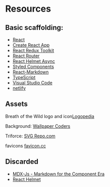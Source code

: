 # Resources

## Basic scaffolding:

- [React](https://es.reactjs.org/)
- [Create React App](https://create-react-app.dev/)
- [React Redux Toolkit](https://redux-toolkit.js.org/)
- [React Router](https://v5.reactrouter.com/)
- [React Helmet Async](https://www.npmjs.com/package/react-helmet-async)
- [Styled Components](https://styled-components.com/)
- [React-Markdown](https://www.npmjs.com/package/react-markdown)
- [TypeScript](https://www.typescriptlang.org/es/)
- [Visual Studio Code](https://code.visualstudio.com/)
- [netlify](https://www.netlify.com/)

## Assets

Breath of the Wild logo and icon[Logopedia](https://logos.fandom.com/wiki/The_Legend_of_Zelda:_Breath_of_the_Wild)

Background:
[Wallpaper Coders](https://wall.alphacoders.com/by_sub_category.php?id=242233&name=The+Legend+of+Zelda%3A+Breath+of+the+Wild+Fondos+de+pantalla&filter=4K+Ultra+HD&lang=Spanish)

Triforce:
[SVG Repo.com](https://www.svgrepo.com/svg/323529/triforce)

favicons
[favicon.cc](https://www.favicon.cc/)

## Discarded

- [MDX-Js - Markdown for the Component Era](https://mdxjs.com/)
- [React Helmet](https://www.npmjs.com/package/react-helmet)
